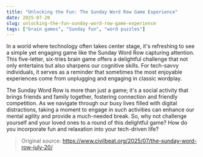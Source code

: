 ```yaml
---
title: "Unlocking the Fun: The Sunday Word Row Game Experience"
date: 2025-07-20
slug: unlocking-the-fun-sunday-word-row-game-experience
tags: ["brain games", "Sunday fun", "word puzzles"]
---
```


In a world where technology often takes center stage, it's refreshing to see a simple yet engaging game like the Sunday Word Row capturing attention. This five-letter, six-tries brain game offers a delightful challenge that not only entertains but also sharpens our cognitive skills. For tech-savvy individuals, it serves as a reminder that sometimes the most enjoyable experiences come from unplugging and engaging in classic wordplay.

The Sunday Word Row is more than just a game; it's a social activity that brings friends and family together, fostering connection and friendly competition. As we navigate through our busy lives filled with digital distractions, taking a moment to engage in such activities can enhance our mental agility and provide a much-needed break. So, why not challenge yourself and your loved ones to a round of this delightful game? How do you incorporate fun and relaxation into your tech-driven life?
> Original source: https://www.civilbeat.org/2025/07/the-sunday-word-row-july-20/
